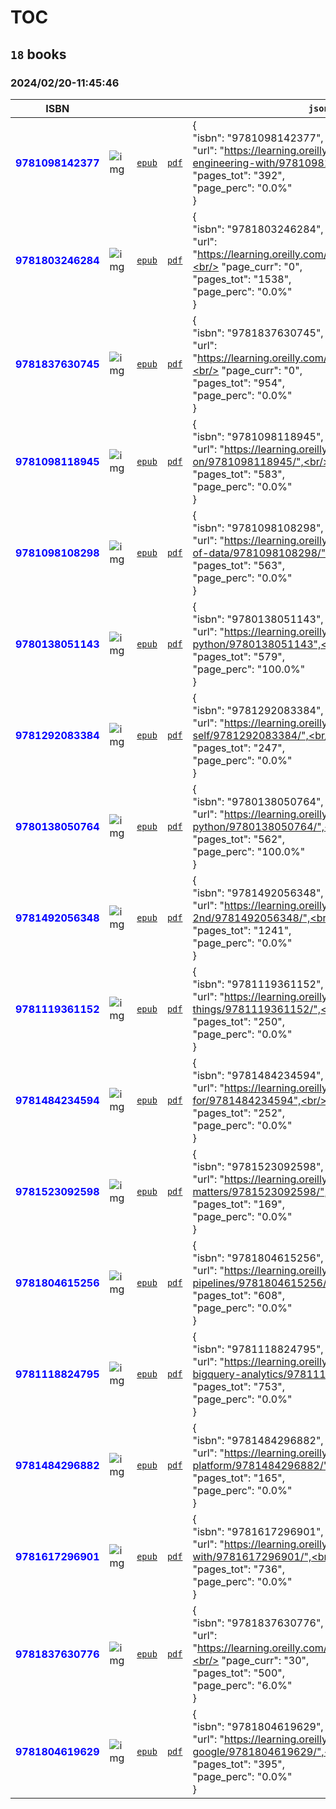 
# TOC
## `18` books
### 2024/02/20-11:45:46
|  ISBN 	|   	|   	|   	|  `json-contents` 	| `status` |
|---	|---	|---	|---	|---	|---	|
<span style="color:blue">**9781098142377**</span>|![`img`](/home/xsazcd/git/obar1/0to100.oreilly.git/9781098142377/9781098142377.png)|[`epub`](/home/xsazcd/git/obar1/0to100.oreilly.git/9781098142377/9781098142377.epub)|[`pdf`](/home/xsazcd/git/obar1/0to100.oreilly.git/9781098142377/9781098142377.pdf)|{<br/>    "isbn": "9781098142377",<br/>    "url": "https://learning.oreilly.com/library/view/analytics-engineering-with/9781098142377",<br/>    "page_curr": "0",<br/>    "pages_tot": "392",<br/>    "page_perc": "0.0%"<br/>}|<span style="color:yellow">**WIP**</span>
<span style="color:blue">**9781803246284**</span>|![`img`](/home/xsazcd/git/obar1/0to100.oreilly.git/9781803246284/9781803246284.png)|[`epub`](/home/xsazcd/git/obar1/0to100.oreilly.git/9781803246284/9781803246284.epub)|[`pdf`](/home/xsazcd/git/obar1/0to100.oreilly.git/9781803246284/9781803246284.pdf)|{<br/>    "isbn": "9781803246284",<br/>    "url": "https://learning.oreilly.com/library/view/-/9781803246284/",<br/>    "page_curr": "0",<br/>    "pages_tot": "1538",<br/>    "page_perc": "0.0%"<br/>}|<span style="color:yellow">**WIP**</span>
<span style="color:blue">**9781837630745**</span>|![`img`](/home/xsazcd/git/obar1/0to100.oreilly.git/9781837630745/9781837630745.png)|[`epub`](/home/xsazcd/git/obar1/0to100.oreilly.git/9781837630745/9781837630745.epub)|[`pdf`](/home/xsazcd/git/obar1/0to100.oreilly.git/9781837630745/9781837630745.pdf)|{<br/>    "isbn": "9781837630745",<br/>    "url": "https://learning.oreilly.com/library/view/-/9781837630745/",<br/>    "page_curr": "0",<br/>    "pages_tot": "954",<br/>    "page_perc": "0.0%"<br/>}|<span style="color:yellow">**WIP**</span>
<span style="color:blue">**9781098118945**</span>|![`img`](/home/xsazcd/git/obar1/0to100.oreilly.git/9781098118945/9781098118945.png)|[`epub`](/home/xsazcd/git/obar1/0to100.oreilly.git/9781098118945/9781098118945.epub)|[`pdf`](/home/xsazcd/git/obar1/0to100.oreilly.git/9781098118945/9781098118945.pdf)|{<br/>    "isbn": "9781098118945",<br/>    "url": "https://learning.oreilly.com/library/view/data-science-on/9781098118945/",<br/>    "page_curr": "0",<br/>    "pages_tot": "583",<br/>    "page_perc": "0.0%"<br/>}|<span style="color:yellow">**WIP**</span>
<span style="color:blue">**9781098108298**</span>|![`img`](/home/xsazcd/git/obar1/0to100.oreilly.git/9781098108298/9781098108298.png)|[`epub`](/home/xsazcd/git/obar1/0to100.oreilly.git/9781098108298/9781098108298.epub)|[`pdf`](/home/xsazcd/git/obar1/0to100.oreilly.git/9781098108298/9781098108298.pdf)|{<br/>    "isbn": "9781098108298",<br/>    "url": "https://learning.oreilly.com/library/view/fundamentals-of-data/9781098108298/",<br/>    "page_curr": "0",<br/>    "pages_tot": "563",<br/>    "page_perc": "0.0%"<br/>}|<span style="color:yellow">**WIP**</span>
<span style="color:blue">**9780138051143**</span>|![`img`](/home/xsazcd/git/obar1/0to100.oreilly.git/9780138051143/9780138051143.png)|[`epub`](/home/xsazcd/git/obar1/0to100.oreilly.git/9780138051143/9780138051143.epub)|[`pdf`](/home/xsazcd/git/obar1/0to100.oreilly.git/9780138051143/9780138051143.pdf)|{<br/>    "isbn": "9780138051143",<br/>    "url": "https://learning.oreilly.com/library/view/learn-enough-python/9780138051143",<br/>    "page_curr": "579",<br/>    "pages_tot": "579",<br/>    "page_perc": "100.0%"<br/>}|<span style="color:green">**DONE**</span>
<span style="color:blue">**9781292083384**</span>|![`img`](/home/xsazcd/git/obar1/0to100.oreilly.git/9781292083384/9781292083384.png)|[`epub`](/home/xsazcd/git/obar1/0to100.oreilly.git/9781292083384/9781292083384.epub)|[`pdf`](/home/xsazcd/git/obar1/0to100.oreilly.git/9781292083384/9781292083384.pdf)|{<br/>    "isbn": "9781292083384",<br/>    "url": "https://learning.oreilly.com/library/view/increase-your-self/9781292083384/",<br/>    "page_curr": "0",<br/>    "pages_tot": "247",<br/>    "page_perc": "0.0%"<br/>}|<span style="color:yellow">**WIP**</span>
<span style="color:blue">**9780138050764**</span>|![`img`](/home/xsazcd/git/obar1/0to100.oreilly.git/9780138050764/9780138050764.png)|[`epub`](/home/xsazcd/git/obar1/0to100.oreilly.git/9780138050764/9780138050764.epub)|[`pdf`](/home/xsazcd/git/obar1/0to100.oreilly.git/9780138050764/9780138050764.pdf)|{<br/>    "isbn": "9780138050764",<br/>    "url": "https://learning.oreilly.com/course/learn-enough-python/9780138050764/",<br/>    "page_curr": "562",<br/>    "pages_tot": "562",<br/>    "page_perc": "100.0%"<br/>}|<span style="color:green">**DONE**</span>
<span style="color:blue">**9781492056348**</span>|![`img`](/home/xsazcd/git/obar1/0to100.oreilly.git/9781492056348/9781492056348.png)|[`epub`](/home/xsazcd/git/obar1/0to100.oreilly.git/9781492056348/9781492056348.epub)|[`pdf`](/home/xsazcd/git/obar1/0to100.oreilly.git/9781492056348/9781492056348.pdf)|{<br/>    "isbn": "9781492056348",<br/>    "url": "https://learning.oreilly.com/library/view/fluent-python-2nd/9781492056348/",<br/>    "page_curr": "0",<br/>    "pages_tot": "1241",<br/>    "page_perc": "0.0%"<br/>}|<span style="color:yellow">**WIP**</span>
<span style="color:blue">**9781119361152**</span>|![`img`](/home/xsazcd/git/obar1/0to100.oreilly.git/9781119361152/9781119361152.png)|[`epub`](/home/xsazcd/git/obar1/0to100.oreilly.git/9781119361152/9781119361152.epub)|[`pdf`](/home/xsazcd/git/obar1/0to100.oreilly.git/9781119361152/9781119361152.pdf)|{<br/>    "isbn": "9781119361152",<br/>    "url": "https://learning.oreilly.com/library/view/do-big-things/9781119361152/",<br/>    "page_curr": "0",<br/>    "pages_tot": "250",<br/>    "page_perc": "0.0%"<br/>}|<span style="color:yellow">**WIP**</span>
<span style="color:blue">**9781484234594**</span>|![`img`](/home/xsazcd/git/obar1/0to100.oreilly.git/9781484234594/9781484234594.png)|[`epub`](/home/xsazcd/git/obar1/0to100.oreilly.git/9781484234594/9781484234594.epub)|[`pdf`](/home/xsazcd/git/obar1/0to100.oreilly.git/9781484234594/9781484234594.pdf)|{<br/>    "isbn": "9781484234594",<br/>    "url": "https://learning.oreilly.com/library/view/good-habits-for/9781484234594",<br/>    "page_curr": "0",<br/>    "pages_tot": "252",<br/>    "page_perc": "0.0%"<br/>}|<span style="color:yellow">**WIP**</span>
<span style="color:blue">**9781523092598**</span>|![`img`](/home/xsazcd/git/obar1/0to100.oreilly.git/9781523092598/9781523092598.png)|[`epub`](/home/xsazcd/git/obar1/0to100.oreilly.git/9781523092598/9781523092598.epub)|[`pdf`](/home/xsazcd/git/obar1/0to100.oreilly.git/9781523092598/9781523092598.pdf)|{<br/>    "isbn": "9781523092598",<br/>    "url": "https://learning.oreilly.com/library/view/do-what-matters/9781523092598/",<br/>    "page_curr": "0",<br/>    "pages_tot": "169",<br/>    "page_perc": "0.0%"<br/>}|<span style="color:yellow">**WIP**</span>
<span style="color:blue">**9781804615256**</span>|![`img`](/home/xsazcd/git/obar1/0to100.oreilly.git/9781804615256/9781804615256.png)|[`epub`](/home/xsazcd/git/obar1/0to100.oreilly.git/9781804615256/9781804615256.epub)|[`pdf`](/home/xsazcd/git/obar1/0to100.oreilly.git/9781804615256/9781804615256.pdf)|{<br/>    "isbn": "9781804615256",<br/>    "url": "https://learning.oreilly.com/library/view/building-etl-pipelines/9781804615256/",<br/>    "page_curr": "0",<br/>    "pages_tot": "608",<br/>    "page_perc": "0.0%"<br/>}|<span style="color:yellow">**WIP**</span>
<span style="color:blue">**9781118824795**</span>|![`img`](/home/xsazcd/git/obar1/0to100.oreilly.git/9781118824795/9781118824795.png)|[`epub`](/home/xsazcd/git/obar1/0to100.oreilly.git/9781118824795/9781118824795.epub)|[`pdf`](/home/xsazcd/git/obar1/0to100.oreilly.git/9781118824795/9781118824795.pdf)|{<br/>    "isbn": "9781118824795",<br/>    "url": "https://learning.oreilly.com/library/view/google-bigquery-analytics/9781118824795",<br/>    "page_curr": "0",<br/>    "pages_tot": "753",<br/>    "page_perc": "0.0%"<br/>}|<span style="color:yellow">**WIP**</span>
<span style="color:blue">**9781484296882**</span>|![`img`](/home/xsazcd/git/obar1/0to100.oreilly.git/9781484296882/9781484296882.png)|[`epub`](/home/xsazcd/git/obar1/0to100.oreilly.git/9781484296882/9781484296882.epub)|[`pdf`](/home/xsazcd/git/obar1/0to100.oreilly.git/9781484296882/9781484296882.pdf)|{<br/>    "isbn": "9781484296882",<br/>    "url": "https://learning.oreilly.com/library/view/google-cloud-platform/9781484296882/",<br/>    "page_curr": "0",<br/>    "pages_tot": "165",<br/>    "page_perc": "0.0%"<br/>}|<span style="color:yellow">**WIP**</span>
<span style="color:blue">**9781617296901**</span>|![`img`](/home/xsazcd/git/obar1/0to100.oreilly.git/9781617296901/9781617296901.png)|[`epub`](/home/xsazcd/git/obar1/0to100.oreilly.git/9781617296901/9781617296901.epub)|[`pdf`](/home/xsazcd/git/obar1/0to100.oreilly.git/9781617296901/9781617296901.pdf)|{<br/>    "isbn": "9781617296901",<br/>    "url": "https://learning.oreilly.com/library/view/data-pipelines-with/9781617296901/",<br/>    "page_curr": "0",<br/>    "pages_tot": "736",<br/>    "page_perc": "0.0%"<br/>}|<span style="color:yellow">**WIP**</span>
<span style="color:blue">**9781837630776**</span>|![`img`](/home/xsazcd/git/obar1/0to100.oreilly.git/9781837630776/9781837630776.png)|[`epub`](/home/xsazcd/git/obar1/0to100.oreilly.git/9781837630776/9781837630776.epub)|[`pdf`](/home/xsazcd/git/obar1/0to100.oreilly.git/9781837630776/9781837630776.pdf)|{<br/>    "isbn": "9781837630776",<br/>    "url": "https://learning.oreilly.com/library/view/-/9781837630776/",<br/>    "page_curr": "30",<br/>    "pages_tot": "500",<br/>    "page_perc": "6.0%"<br/>}|<span style="color:yellow">**WIP**</span>
<span style="color:blue">**9781804619629**</span>|![`img`](/home/xsazcd/git/obar1/0to100.oreilly.git/9781804619629/9781804619629.png)|[`epub`](/home/xsazcd/git/obar1/0to100.oreilly.git/9781804619629/9781804619629.epub)|[`pdf`](/home/xsazcd/git/obar1/0to100.oreilly.git/9781804619629/9781804619629.pdf)|{<br/>    "isbn": "9781804619629",<br/>    "url": "https://learning.oreilly.com/library/view/terraform-for-google/9781804619629/",<br/>    "page_curr": "0",<br/>    "pages_tot": "395",<br/>    "page_perc": "0.0%"<br/>}|<span style="color:yellow">**WIP**</span>
        